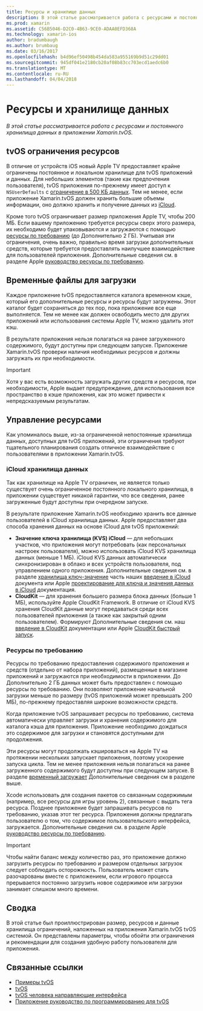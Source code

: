 ```yaml
---
title: Ресурсы и хранилище данных
description: В этой статье рассматривается работа с ресурсами и постоянного хранилища данных в приложении Xamarin.tvOS.
ms.prod: xamarin
ms.assetid: C56B5046-D2C0-4B63-9CE0-ADAA0EFD368A
ms.technology: xamarin-ios
author: bradumbaugh
ms.author: brumbaug
ms.date: 03/16/2017
ms.openlocfilehash: b4d96ef50498b454da583a955169b9d51c29dd01
ms.sourcegitcommit: 945df041e2180cb20af08b83cc703ecd1aedc6b0
ms.translationtype: MT
ms.contentlocale: ru-RU
ms.lasthandoff: 04/04/2018
---
```

# <a name="resources-and-data-storage"></a>Ресурсы и хранилище данных

_В этой статье рассматривается работа с ресурсами и постоянного хранилища данных в приложении Xamarin.tvOS._

<a name="tvOS-Resource-Limitations" />

## <a name="tvos-resource-limitations"></a>tvOS ограничения ресурсов

В отличие от устройств iOS новый Apple TV предоставляет крайне ограничены постоянное и локальном хранилище для tvOS приложений и данных. Для небольших элементов (такие как предпочтения пользователя), tvOS приложения по-прежнему имеет доступ к `NSUserDefaults` с [ограничение в 500 КБ данных](https://forums.developer.apple.com/message/50696#50696). Тем не менее, если приложение Xamarin.tvOS должен хранить большие объемы информации, оно должно хранить и получение данных из [iCloud](#iCloud-Data-Storage).

Кроме того tvOS ограничивает размер приложения Apple TV, чтобы 200 МБ. Если вашему приложению требуется ресурсы сверх этого размера, их необходимо будет упаковываются и загружаются с помощью [ресурсы по требованию](#On-Demand-Resources) (до Дополнительно 2 ГБ). Учитывая эти ограничения, очень важно, правильно время загрузки дополнительных средств, которые требуется предоставлять наилучшее взаимодействие для пользователей приложения. Дополнительные сведения см. в разделе Apple [руководство ресурсы по требованию](https://developer.apple.com/library/prerelease/tvos/documentation/FileManagement/Conceptual/On_Demand_Resources_Guide/index.html#//apple_ref/doc/uid/TP40015083).

<a name="Non-Persistent-Downloads" />

## <a name="non-persistent-downloads"></a>Временные файлы для загрузки

Каждое приложение tvOS предоставляется каталога временном кэше, который его дополнительные ресурсы и ресурсы будут загружены. Этот каталог будет сохраняться до тех пор, пока приложение все еще выполняется. Тем не менее как должен освободить место для других приложений или использования системы Apple TV, можно удалить этот кэш.

В результате приложения нельзя полагаться на ранее загруженного содержимого, будут доступны при следующем запуске. Приложение Xamarin.tvOS проверки наличия необходимых ресурсов и должны загружать их при необходимости.

> [!IMPORTANT]
> Хотя у вас есть возможность загружать других средств и ресурсов, при необходимости, Apple выдает предупреждение, для использования все пространство в кэше приложения, как это может привести к непредсказуемым результатам.




<a name="Managing-Resources" />

## <a name="managing-resources"></a>Управление ресурсами

Как упоминалось выше, из-за ограниченной непостоянные хранилища данных, доступных для tvOS приложений, эти ограничения требуют тщательного планирования создать отличное взаимодействие с пользователями в приложении Xamarin.tvOS.

<a name="iCloud-Data-Storage" />

### <a name="icloud-data-storage"></a>iCloud хранилища данных

Так как хранилище на Apple TV ограничен, не является только существует очень ограниченное постоянного локального хранилища, в приложении существует никакой гарантии, что все сведения, ранее загруженные будут доступны при очередном запуске.

В результате приложение Xamarin.tvOS необходимо хранить все данные пользователей в iCloud хранилища данных. Apple предоставляет два способа хранения данных на основе iCloud для tvOS приложений:

- **Значение ключа хранилища (KVS) iCloud** — для небольших участков, что приложения могут потребовать (как персональных настроек пользователя), можно использовать iCloud KVS хранилища данных (меньше 1 МБ). iCloud KVS данных автоматически синхронизирован в облако и всех устройств пользователя, под управлением одного приложения. Дополнительные сведения см. в разделе [хранилища ключ-значение](~/ios/data-cloud/introduction-to-icloud.md) часть наших [введение в iCloud](~/ios/data-cloud/introduction-to-icloud.md) документа или Apple [проектирование для ключа и значения данных в iCloud](https://developer.apple.com/library/prerelease/tvos/documentation/General/Conceptual/iCloudDesignGuide/Chapters/DesigningForKey-ValueDataIniCloud.html#//apple_ref/doc/uid/TP40012094-CH7) документация.
- **CloudKit** — для хранения большего размера блока данных (больше 1 МБ), используйте Apple CloudKit Framework. В отличие от iCloud KVS хранения CloudKit данные могут передаваться среди всех пользователей приложения (а также как закрытый одним пользователем). Формируют Дополнительные сведения см. наш [введение в CloudKit](~/ios/data-cloud/intro-to-cloudkit.md) документации или Apple [CloudKit быстрый запуск](https://developer.apple.com/library/prerelease/tvos/documentation/DataManagement/Conceptual/CloudKitQuickStart/Introduction/Introduction.html#//apple_ref/doc/uid/TP40014987).

<a name="On-Demand-Resources" />

### <a name="on-demand-resources"></a>Ресурсы по требованию

Ресурсы по требованию предоставления содержимого приложения и средств (отдельно от набора приложений), размещенные в магазине приложений и загружаются при необходимости в приложении. До Дополнительно 2 ГБ данных может быть предоставлен с помощью ресурсы по требованию. Они позволяют приложение начальной загрузки меньше по размеру (tvOS приложений может превышать 200 МБ), по-прежнему предоставляя широкие возможности средств.

Когда приложение tvOS запрашивает ресурсы по требованию, система автоматически управляет загрузки и хранения содержимого для каталога кэша для приложения. Приложение необходимо дождаться это содержимое для загрузки и становятся доступными для продолжения.

Эти ресурсы могут продолжать кэшироваться на Apple TV на протяжении нескольких запускает приложения, поэтому ускорение запуска цикла. Тем не менее приложения нельзя полагаться на ранее загруженного содержимого будут доступны при следующем запуске. В разделе [временный загружает](#Non-Persistent-Downloads) Дополнительные сведения см в разделе выше.

Xcode использовать для создания пакетов со связанным содержимым (например, все ресурсы для игры уровень 2), связанные с выдать тега ресурса. Позднее приложение будет запрашивать ресурсов по требованию, указав этот тег ресурса. Приложения должны предлагать пользователю о том, что содержимое пользовательского интерфейса, загружается. Дополнительные сведения см. в разделе Apple [руководство ресурсы по требованию](https://developer.apple.com/library/prerelease/tvos/documentation/FileManagement/Conceptual/On_Demand_Resources_Guide/index.html#//apple_ref/doc/uid/TP40015083).

> [!IMPORTANT]
> Чтобы найти баланс между количество раз, это приложение должно загрузить ресурсы по требованию и размером отдельных загрузок следует соблюдать осторожность. Пользователь может стать разочарованы вместе с приложением, если игрового процесса прерывается постоянно загрузить новое содержимое или загрузки занимает слишком много времени.




<a name="Summary" />

## <a name="summary"></a>Сводка

В этой статье был проиллюстрирован размер, ресурсов и данные хранилища ограничений, наложенных на приложения Xamarin.tvOS tvOS системой. Он представлены параметры, чтобы обойти эти ограничения и рекомендации для создания удобную работу пользователя для приложения.



## <a name="related-links"></a>Связанные ссылки

- [Примеры tvOS](https://developer.xamarin.com/samples/tvos/all/)
- [tvOS](https://developer.apple.com/tvos/)
- [tvOS человека направляющие интерфейса](https://developer.apple.com/tvos/human-interface-guidelines/)
- [Приложение руководство по программированию для tvOS](https://developer.apple.com/library/prerelease/tvos/documentation/General/Conceptual/AppleTV_PG/)

